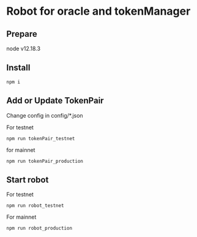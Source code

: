 # Robot for oracle and tokenManager

## Prepare

node v12.18.3

## Install

```
npm i
```

## Add or Update TokenPair

Change config in config/*.json

For testnet

```
npm run tokenPair_testnet
```

for mainnet

```
npm run tokenPair_production
```

## Start robot

For testnet

```
npm run robot_testnet
```

For mainnet

```
npm run robot_production
```